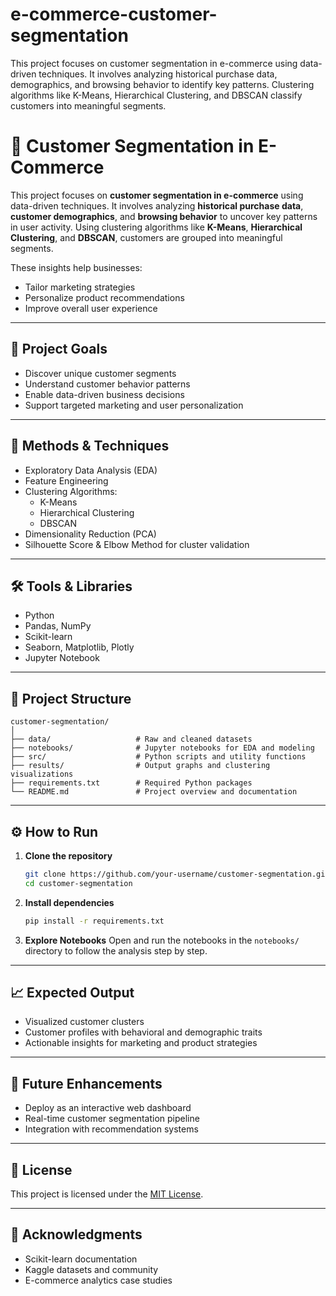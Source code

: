 # e-commerce-customer-segmentation
This project focuses on customer segmentation in e-commerce using data-driven techniques. It involves analyzing historical purchase data, demographics, and browsing behavior to identify key patterns. Clustering algorithms like K-Means, Hierarchical Clustering, and DBSCAN classify customers into meaningful segments. 
# 🛒 Customer Segmentation in E-Commerce

This project focuses on **customer segmentation in e-commerce** using data-driven techniques. It involves analyzing **historical purchase data**, **customer demographics**, and **browsing behavior** to uncover key patterns in user activity. Using clustering algorithms like **K-Means**, **Hierarchical Clustering**, and **DBSCAN**, customers are grouped into meaningful segments.

These insights help businesses:
- Tailor marketing strategies
- Personalize product recommendations
- Improve overall user experience

---

## 🚀 Project Goals

- Discover unique customer segments
- Understand customer behavior patterns
- Enable data-driven business decisions
- Support targeted marketing and user personalization

---

## 🧠 Methods & Techniques

- Exploratory Data Analysis (EDA)
- Feature Engineering
- Clustering Algorithms:
  - K-Means
  - Hierarchical Clustering
  - DBSCAN
- Dimensionality Reduction (PCA)
- Silhouette Score & Elbow Method for cluster validation

---

## 🛠️ Tools & Libraries

- Python
- Pandas, NumPy
- Scikit-learn
- Seaborn, Matplotlib, Plotly
- Jupyter Notebook

---

## 📁 Project Structure

```
customer-segmentation/
│
├── data/                   # Raw and cleaned datasets
├── notebooks/              # Jupyter notebooks for EDA and modeling
├── src/                    # Python scripts and utility functions
├── results/                # Output graphs and clustering visualizations
├── requirements.txt        # Required Python packages
└── README.md               # Project overview and documentation
```

---

## ⚙️ How to Run

1. **Clone the repository**
   ```bash
   git clone https://github.com/your-username/customer-segmentation.git
   cd customer-segmentation
   ```

2. **Install dependencies**
   ```bash
   pip install -r requirements.txt
   ```

3. **Explore Notebooks**
   Open and run the notebooks in the `notebooks/` directory to follow the analysis step by step.

---

## 📈 Expected Output

- Visualized customer clusters
- Customer profiles with behavioral and demographic traits
- Actionable insights for marketing and product strategies

---

## 📌 Future Enhancements

- Deploy as an interactive web dashboard
- Real-time customer segmentation pipeline
- Integration with recommendation systems

---

## 📜 License

This project is licensed under the [MIT License](LICENSE).

---

## 🙏 Acknowledgments

- Scikit-learn documentation
- Kaggle datasets and community
- E-commerce analytics case studies
